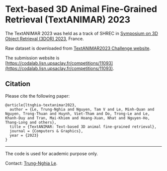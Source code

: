 # Text-based 3D Animal Fine-Grained Retrieval (TextANIMAR) 2023

The TextANIMAR 2023 was held as a track of SHREC in [Symposium on 3D Object Retrieval (3DOR) 2023](https://sites.google.com/view/3dor2023), France. 

Raw dataset is downloaded from [TextANIMAR2023 Challenge website](https://aichallenge.hcmus.edu.vn/textanimar). 

The submission website is [https://codalab.lisn.upsaclay.fr/competitions/11093](https://codalab.lisn.upsaclay.fr/competitions/11093).

Citation
--------------

Please cite the following paper: 

    @article{ltnghia-textanimar2023,
      author = {Le, Trung-Nghia and Nguyen, Tam V and Le, Minh-Quan and Nguyen, Trong-Thuan and Huynh, Viet-Tham and Do, Trong-Le and Le, Khanh-Duy and Tran, Mai-Khiem and Hoang-Xuan, Nhat and Nguyen-Ho, Thang-Long and others},
      title = {TextANIMAR: Text-based 3D animal fine-grained retrieval},
      journal = {Computers & Graphics},
      year = {2023}
    }

------------------
The code is used for academic purpose only.

Contact: [Trung-Nghia Le](https://sites.google.com/view/ltnghia).
